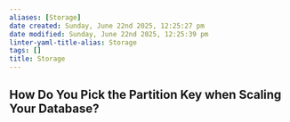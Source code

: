 ```yaml
---
aliases: [Storage]
date created: Sunday, June 22nd 2025, 12:25:27 pm
date modified: Sunday, June 22nd 2025, 12:25:39 pm
linter-yaml-title-alias: Storage
tags: []
title: Storage
---
```


## How Do You Pick the Partition Key when Scaling Your Database?
